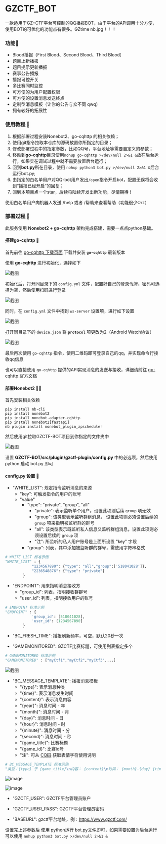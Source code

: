 # GZCTF_BOT

一款适用于GZ::CTF平台可控制的QQ播报BOT，由于平台的API调用十分方便，使用BOT的可优化的功能点有很多。GZtime nb.jpg！！！

### 功能🧀

- Blood播报（First Blood、Second Blood、Third Blood）
- 题目上新播报
- 题目提示更新播报
- 赛事公告播报
- 播报可控开关
- 多比赛同时监控
- 可方便的为用户配置权限
- 可方便的设置消息发送终点
- 定制型消息模板（让你的公告与众不同 qwq）
- 拥有较好的拓展性

### 使用教程 🚗

1. 根据部署过程安装Nonebot2、go-cqhttp 的相关依赖；
2. 使用git指令拉取本仓库的源码放置你所指定的目录；
3. 修改部署过程中的指定参数，比如QQ号，平台地址等需要自定义的参数；
4. 移动到**go-cqhttp**目录使用`nohup go-cqhttp >/dev/null 2>&1 &`放在后台运行，如果实在调试过程中就不需要放置后台运行；
5. 回到**bot.py**所在目录，使用 `nohup python3 bot.py >/dev/null 2>&1 &`后台运行bot.py;
6. 由指定的白名单用户对QQ-bot用户发出`/open`指令开启bot，配置无误将会收到“播报已经开启”的回复；
7. 回到本项目点一个star，后续将陆续开发出新功能，尽情期待！

使用白名单用户向机器人发送 /help 或者 /帮助来查看帮助（功能很少Orz）

### 部署过程 🚀

此服务使用 **Nonebot2 + go-cqhttp** 架构完成搭建，需要一点点python基础。

#### 搭建go-cqhttp 🤖

首先前往 [go-cqhttp 下载页面](https://github.com/Mrs4s/go-cqhttp/releases) 下载并安装 **`go-cqhttp`** 最新版本

使用 **go-cqhttp** 进行初始化，选择如下

![截图](https://github.com/Birkenwald-Sec/GZCTF-BOT/assets/61536775/c4796e35-9592-4481-b1ef-4ad42c59c70e)

初始化后，打开同目录下的 `config.yml` 文件，配置好自己的登录令牌，密码可选择为空，然后使用扫码进行登录

![截图](https://github.com/Birkenwald-Sec/GZCTF-BOT/assets/61536775/375b00a7-78c3-45d3-90a6-d9759793eedc)

同时，在 `config.yml` 文件中找到 `ws-server` 设置项，进行如下设置

![截图](https://github.com/Birkenwald-Sec/GZCTF-BOT/assets/61536775/8a8aa999-845e-4c78-aaf1-dfdd67369ff2)

打开同目录下的 `device.json` 将 **`protocol`** 项更改为2（Android Watch协议）

![截图](https://github.com/Birkenwald-Sec/GZCTF-BOT/assets/61536775/ffce8a38-3bef-4efe-9351-9c12182aa8f3)

最后再次使用 `go-cqhttp` 指令，使用二维码即可登录自己的qq，并实现命令行接收qq信息

也可以直接使用 `go-cqhttp` 提供的API实现消息的发送与接收，详细请前往 [go-cqhttp 官方文档](https://docs.go-cqhttp.org/api/#%E5%9F%BA%E7%A1%80%E4%BC%A0%E8%BE%93)

#### 部署Nonebot2 🐱‍🐉

首先安装相关依赖
```
pip install nb-cli
pip install nonebot2
pip install nonebot-adapter-cqhttp
pip install nonebot2[fastapi]
nb plugin install nonebot_plugin_apscheduler
```
然后使用git拉取GZCTF-BOT项目到你指定的文件夹中

![截图](https://github.com/Birkenwald-Sec/GZCTF-BOT/assets/61536775/ba18028c-4ddc-47b6-abf2-c9ff10d3cb60)

设置 **GZCTF-BOT/src/plugin/gzctf-plugin/config.py** 中的必选项，然后使用 python 启动 bot.py 即可

#### config.py 设置 🔧

- "WHITE_LIST": 规定指令监听消息的来源
  - "key": 可触发指令的用户的账号
  - "value"
    - "type": "private", "group", "all"
      - "private": 表示监听单个用户，设置此项则后续 `group` 项无效
      - "group": 该类型表示监听群组消息， 设置此项则必须设置后续的 `group` 项来指明被监听群的群号
      - "all": 该类型表示既监听私人信息又监听群组消息，设置此项则必须设置后续的 `group` 项
      - "注": 所监听的私人用户账号是上面所设置 "key" 字段
    - "group": 列表，其中添加被监听群的群号，需使用字符串格式 
``` python
# WHITE_LIST 标准示例
"WHITE_LIST" : {
            "1234567890": {"type": "all","group":['518041028']},
            "2236548876": {"type": "private"}
        }
```

- "ENDPOINT": 用来指明消息接收方
  - "group_id": 列表，指明接收群群号
  - "user_id": 列表，指明接收用户的账号

``` python
# ENDPOINT 标准示例
"ENDPOINT" : {
            'group_id': [518041028],
            'user_id': [1234567890]
        }
```

- "BC_FRESH_TIME": 播报刷新频率，可空，默认20秒一次

- "GAMEMONITORED": GZCTF比赛标题，可使用列表指定多个

``` python
# GAMEMONITORED 标准示例
"GAMEMONITORED" : ["myCtf1","myCtf2","myCtf3",...]
```

![截图](https://github.com/Birkenwald-Sec/GZCTF-BOT/assets/61536775/bb5bfe8d-5248-46d7-a7ed-a30acb7839bb)

- "BC_MESSAGE_TEMPLATE": 播报消息模板
  - "{type}": 表示消息种类
  - "{time}": 表示消息发生时间
  - "{content}": 表示消息内容
  - "{year}": 消息时间 - 年
  - "{month}": 消息时间 - 月
  - "{day}": 消息时间 - 日
  - "{hour}": 消息时间 - 时
  - "{minute}": 消息时间 - 分
  - "{second}": 消息时间 - 秒
  - "{game_title}": 比赛标题
  - "{game_id}": 比赛id号
  - "注": 可从 [CQ码](https://docs.go-cqhttp.org/cqcode/#%E8%BD%AC%E4%B9%89) 获取表情字符使用说明

``` python
# BC_MESSAGE_TEMPLATE 标准示例
"类型：{type} 于 {game_title}\n内容： {content}\n时间： {month}-{day} {time}"
```

![image](https://github.com/Birkenwald-Sec/GZCTF-QQBOT/assets/61536775/1941fcff-3a64-4e22-8eef-6ff9f708cf7f)


![image](https://github.com/Birkenwald-Sec/GZCTF-QQBOT/assets/61536775/80d1cd23-2359-4aa9-9f7e-c2592bac944e)


- "GZCTF_USER": GZCTF平台管理员账户

- "GZCTF_USER_PASS": GZCTF平台管理员密码

- "BASEURL": gzctf平台地址，例：https://www.gzctf.com/

设置完上述参数后 使用 python运行 bot.py文件即可，如果需要设置为后台运行可以使用 `nohup python3 bot.py >/dev/null 2>&1 &`
